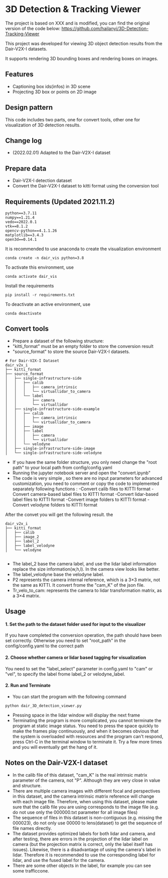 # 3D Detection & Tracking Viewer
The project is based on XXX and is modified, you can find the original version of the code below:
https://github.com/hailanyi/3D-Detection-Tracking-Viewer

This project was developed for viewing 3D object detection results from the Dair-V2X-I datasets.

It supports rendering 3D bounding boxes and rendering boxes on images.

## Features

* Captioning box ids(infos) in 3D scene
* Projecting 3D box or points on 2D image  

## Design pattern
This code includes two parts, one for convert tools, other one for visualization of 3D detection results.
## Change log
* (2022.02.01) Adapted to the Dair-V2X-I dataset
## Prepare data 
* Dair-V2X-I detection dataset
* Convert the Dair-V2X-I dataset to kitti format using the conversion tool

## Requirements (Updated 2021.11.2)
```
python==3.7.11
numpy==1.21.4
vedo==2022.0.1
vtk==8.1.2
opencv-python==4.1.1.26
matplotlib==3.4.3
open3d==0.14.1
```
It is recommended to use anaconda to create the visualization environment
```
conda create -n dair_vis python=3.8
```
To activate this environment, use
```
conda activate dair_vis
```
Install the requirements
```
pip install -r requirements.txt
```
To deactivate an active environment, use
```
conda deactivate
```



## Convert tools 
* Prepare a dataset of the following structure:
* "kitti_format" must be an empty folder to store the conversion result
* "source_format" to store the source Dair-V2X-I datasets.
```
# For Dair-V2X-I Dataset  
dair_v2x_i
├── kitti_format
├── source_format
│   ├── single-infrastructure-side
│   │   ├── calib
│   │   │   ├── camera_intrinsic
│   │   │   └── virtuallidar_to_camera
│   │   └── label
│   │       ├── camera
│   │       └── virtuallidar
│   ├── single-infrastructure-side-example
│   │   ├── calib
│   │   │   ├── camera_intrinsic
│   │   │   └── virtuallidar_to_camera
│   │   ├── image
│   │   ├── label
│   │   │   ├── camera
│   │   │   └── virtuallidar
│   │   └── velodyne
│   ├── single-infrastructure-side-image
│   └── single-infrastructure-side-velodyne

```

* If you have the same folder structure, you only need change the "root path" to your local path from config/config.yaml
* Running the jupyter notebook server and open the "convert.ipynb"
* The code is very simple , so there are no input parameters for advanced customization, you need to comment or copy the code to implemented separately following functions :
-Convert calib files to KITTI format
-Convert camera-based label files to KITTI format
-Convert lidar-based label files to KITTI format
-Convert image folders to KITTI format
-Convert velodyne folders to KITTI format

After the convet you will get the following result.
the 
```      
dair_v2x_i
├── kitti_format
│   ├── calib
│   ├── image_2
│   ├── label_2
│   ├── label_velodyne
│   └── velodyne
 
```
* The label_2 base the camera label, and use the lidar label information replace the size information(w,h,l). In the camera view looks like better.
* The label_velodyne base the velodyne label.
* P2 represents the camera internal reference, which is a 3×3 matrix, not the same as KITTI. It convert frome the "cam_K" of the json file.
* Tr_velo_to_cam: represents the camera to lidar transformation matrix, as a 3×4 matrix.


## Usage
#### 1. Set the path to the dataset folder used for input to the visualizer
If you have completed the conversion operation, the path should have been set correctly. Otherwise you need to set "root_path" in the config/config.yaml to the correct path

#### 2. Choose whether camera or lidar based tagging for visualization
You need to set the "label_select" parameter in config.yaml to "cam" or "vel", to specify the label frome label_2 or velodyne_label.

#### 2. Run and Terminate
* You can start the program with the following command
```
python dair_3D_detection_viewer.py
```
* Pressing space in the lidar window will display the next frame
* Terminating the program is more complicated, you cannot terminate the program at static image status. You need to press the space quickly to make the frames play continuously, and when it becomes obvious that the system is overloaded with resources and the program can't respond, press Ctrl-C in the terminal window to terminate it. Try a few more times and you will eventually get the hang of it.

## Notes on the Dair-V2X-I dataset
* In the calib file of this dataset, "cam_K" is the real intrinsic matrix parameter of the camera, not "P". Although they are very close in value and structure.
* There are multiple camera images with different focal and perspectives in this dataset, and the camera intrinsic matrix reference will change with each image file. Therefore, when using this dataset, please make sure that the calib file you are using corresponds to the image file (e.g. do not use only the 000000.txt parameter for all image files)
* The sequence of files in this dataset is non-contiguous (e.g. missing the 000023), do not only use 00000 to lens(dataset) to get the sequence of file names directly.
* The dataset provides optimized labels for both lidar and camera, and after testing, there are errors in the projection of the lidar label on camera (but the projection matrix is correct, only the label itself has issues). Likewise, there is a disadvantage of using the camera's label in lidar. Therefore it is recommended to use the corresponding label for lidar, and use the fused label for the camera.
* There are some other objects in the label, for example you can see some trafficcone.
